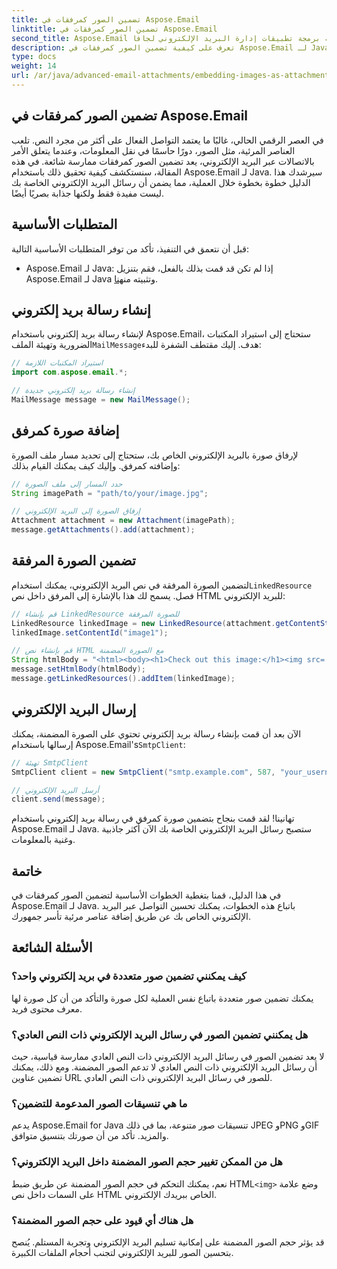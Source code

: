 ```yaml
---
title: تضمين الصور كمرفقات في Aspose.Email
linktitle: تضمين الصور كمرفقات في Aspose.Email
second_title: Aspose.Email واجهة برمجة تطبيقات إدارة البريد الإلكتروني لجافا
description: تعرف على كيفية تضمين الصور كمرفقات في Aspose.Email لـ Java. ارفع مستوى تواصلك عبر البريد الإلكتروني من خلال محتوى جذاب بصريًا.
type: docs
weight: 14
url: /ar/java/advanced-email-attachments/embedding-images-as-attachments/
---
```


## تضمين الصور كمرفقات في Aspose.Email

في العصر الرقمي الحالي، غالبًا ما يعتمد التواصل الفعال على أكثر من مجرد النص. تلعب العناصر المرئية، مثل الصور، دورًا حاسمًا في نقل المعلومات، وعندما يتعلق الأمر بالاتصالات عبر البريد الإلكتروني، يعد تضمين الصور كمرفقات ممارسة شائعة. في هذه المقالة، سنستكشف كيفية تحقيق ذلك باستخدام Aspose.Email لـ Java. سيرشدك هذا الدليل خطوة بخطوة خلال العملية، مما يضمن أن رسائل البريد الإلكتروني الخاصة بك ليست مفيدة فقط ولكنها جذابة بصريًا أيضًا.

## المتطلبات الأساسية

قبل أن نتعمق في التنفيذ، تأكد من توفر المتطلبات الأساسية التالية:

-  Aspose.Email لـ Java: إذا لم تكن قد قمت بذلك بالفعل، فقم بتنزيل Aspose.Email لـ Java وتثبيته من[هنا](https://releases.aspose.com/email/java/).

## إنشاء رسالة بريد إلكتروني

 لإنشاء رسالة بريد إلكتروني باستخدام Aspose.Email، ستحتاج إلى استيراد المكتبات الضرورية وتهيئة الملف`MailMessage`هدف. إليك مقتطف الشفرة للبدء:

```java
// استيراد المكتبات اللازمة
import com.aspose.email.*;

// إنشاء رسالة بريد إلكتروني جديدة
MailMessage message = new MailMessage();
```

## إضافة صورة كمرفق

لإرفاق صورة بالبريد الإلكتروني الخاص بك، ستحتاج إلى تحديد مسار ملف الصورة وإضافته كمرفق. وإليك كيف يمكنك القيام بذلك:

```java
// حدد المسار إلى ملف الصورة
String imagePath = "path/to/your/image.jpg";

// إرفاق الصورة إلى البريد الإلكتروني
Attachment attachment = new Attachment(imagePath);
message.getAttachments().add(attachment);
```

## تضمين الصورة المرفقة

 لتضمين الصورة المرفقة في نص البريد الإلكتروني، يمكنك استخدام`LinkedResource` فصل. يسمح لك هذا بالإشارة إلى المرفق داخل نص HTML للبريد الإلكتروني:

```java
// قم بإنشاء LinkedResource للصورة المرفقة
LinkedResource linkedImage = new LinkedResource(attachment.getContentStream(), "image/jpeg");
linkedImage.setContentId("image1");

// قم بإنشاء نص HTML مع الصورة المضمنة
String htmlBody = "<html><body><h1>Check out this image:</h1><img src='cid:image1'></body></html>";
message.setHtmlBody(htmlBody);
message.getLinkedResources().addItem(linkedImage);
```

## إرسال البريد الإلكتروني

 الآن بعد أن قمت بإنشاء رسالة بريد إلكتروني تحتوي على الصورة المضمنة، يمكنك إرسالها باستخدام Aspose.Email's`SmtpClient`:

```java
// تهيئة SmtpClient
SmtpClient client = new SmtpClient("smtp.example.com", 587, "your_username", "your_password");

// أرسل البريد الإلكتروني
client.send(message);
```

تهانينا! لقد قمت بنجاح بتضمين صورة كمرفق في رسالة بريد إلكتروني باستخدام Aspose.Email لـ Java. ستصبح رسائل البريد الإلكتروني الخاصة بك الآن أكثر جاذبية وغنية بالمعلومات.

## خاتمة

في هذا الدليل، قمنا بتغطية الخطوات الأساسية لتضمين الصور كمرفقات في Aspose.Email لـ Java. باتباع هذه الخطوات، يمكنك تحسين التواصل عبر البريد الإلكتروني الخاص بك عن طريق إضافة عناصر مرئية تأسر جمهورك.

## الأسئلة الشائعة

### كيف يمكنني تضمين صور متعددة في بريد إلكتروني واحد؟

يمكنك تضمين صور متعددة باتباع نفس العملية لكل صورة والتأكد من أن كل صورة لها معرف محتوى فريد.

### هل يمكنني تضمين الصور في رسائل البريد الإلكتروني ذات النص العادي؟

لا يعد تضمين الصور في رسائل البريد الإلكتروني ذات النص العادي ممارسة قياسية، حيث أن رسائل البريد الإلكتروني ذات النص العادي لا تدعم الصور المضمنة. ومع ذلك، يمكنك تضمين عناوين URL للصور في رسائل البريد الإلكتروني ذات النص العادي.

### ما هي تنسيقات الصور المدعومة للتضمين؟

يدعم Aspose.Email for Java تنسيقات صور متنوعة، بما في ذلك JPEG وPNG وGIF والمزيد. تأكد من أن صورتك بتنسيق متوافق.

### هل من الممكن تغيير حجم الصور المضمنة داخل البريد الإلكتروني؟

 نعم، يمكنك التحكم في حجم الصور المضمنة عن طريق ضبط HTML`<img>` وضع علامة على السمات داخل نص HTML الخاص ببريدك الإلكتروني.

### هل هناك أي قيود على حجم الصور المضمنة؟

قد يؤثر حجم الصور المضمنة على إمكانية تسليم البريد الإلكتروني وتجربة المستلم. يُنصح بتحسين الصور للبريد الإلكتروني لتجنب أحجام الملفات الكبيرة.